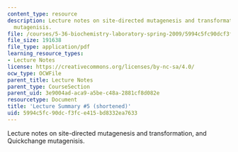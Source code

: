 ```yaml
---
content_type: resource
description: Lecture notes on site-directed mutagenesis and transformation, and Quickchange
  mutagenisis.
file: /courses/5-36-biochemistry-laboratory-spring-2009/5994c5fc90dcf3fce415bd8332ea7633_536lecntwtbnk_5.pdf
file_size: 191638
file_type: application/pdf
learning_resource_types:
- Lecture Notes
license: https://creativecommons.org/licenses/by-nc-sa/4.0/
ocw_type: OCWFile
parent_title: Lecture Notes
parent_type: CourseSection
parent_uid: 3e9004ad-aca9-a5be-c48a-2881cf8d082e
resourcetype: Document
title: 'Lecture Summary #5 (shortened)'
uid: 5994c5fc-90dc-f3fc-e415-bd8332ea7633
---
```

Lecture notes on site-directed mutagenesis and transformation, and Quickchange mutagenisis.